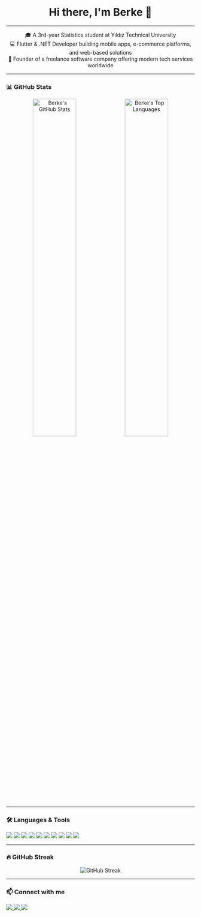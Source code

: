<h1 align="center">Hi there, I'm Berke 👋</h1>

---

<p align="center">
  🎓 A 3rd-year Statistics student at Yıldız Technical University <br/>
  💻 Flutter & .NET Developer building mobile apps, e-commerce platforms, and web-based solutions <br/>
  🚀 Founder of a freelance software company offering modern tech services worldwide
</p>

---

### 📊 GitHub Stats

<p align="center">
  <img src="https://github-readme-stats.vercel.app/api?username=BerkeSeker0104&show_icons=true&theme=radical" alt="Berke's GitHub Stats" width="48%"/>
  <img src="https://github-readme-stats.vercel.app/api/top-langs/?username=BerkeSeker0104&layout=compact&theme=radical" alt="Berke's Top Languages" width="48%"/>
</p>

---

### 🛠️ Languages & Tools

<p align="left">
  <img src="https://img.shields.io/badge/Flutter-02569B?style=for-the-badge&logo=flutter&logoColor=white"/>
  <img src="https://img.shields.io/badge/Dart-0175C2?style=for-the-badge&logo=dart&logoColor=white"/>
  <img src="https://img.shields.io/badge/.NET-512BD4?style=for-the-badge&logo=dotnet&logoColor=white"/>
  <img src="https://img.shields.io/badge/C%23-239120?style=for-the-badge&logo=c-sharp&logoColor=white"/>
  <img src="https://img.shields.io/badge/FastAPI-009688?style=for-the-badge&logo=fastapi&logoColor=white"/>
  <img src="https://img.shields.io/badge/Python-3776AB?style=for-the-badge&logo=python&logoColor=white"/>
  <img src="https://img.shields.io/badge/React-20232A?style=for-the-badge&logo=react&logoColor=61DAFB"/>
  <img src="https://img.shields.io/badge/MySQL-4479A1?style=for-the-badge&logo=mysql&logoColor=white"/>
  <img src="https://img.shields.io/badge/Firebase-FFCA28?style=for-the-badge&logo=firebase&logoColor=black"/>
  <img src="https://img.shields.io/badge/Git-F05032?style=for-the-badge&logo=git&logoColor=white"/>
</p>

---

### 🔥 GitHub Streak

<p align="center">
  <img src="https://streak-stats.demolab.com/?user=BerkeSeker0104&theme=radical&hide_border=true" alt="GitHub Streak"/>
</p>

---

### 📫 Connect with me

<p align="left">
  <a href="mailto:berkeseker.2000@gmail.com">
    <img src="https://img.shields.io/badge/Email-D14836?style=for-the-badge&logo=gmail&logoColor=white" />
  </a>
  <a href="https://www.linkedin.com/in/berkeseker" target="_blank">
    <img src="https://img.shields.io/badge/LinkedIn-0077B5?style=for-the-badge&logo=linkedin&logoColor=white" />
  </a>
  <a href="https://www.becode.global" target="_blank">
    <img src="https://img.shields.io/badge/Website-000000?style=for-the-badge&logo=google-chrome&logoColor=white" />
  </a>
</p>
